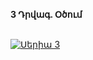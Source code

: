 **3 Դրվագ. Օծում**

\
[![Սերիա 3](https://upload.wikimedia.org/wikipedia/en/b/b3/House_of_David_Poster.jpg)](https://vkvideo.ru/video-113307983_456240139)
